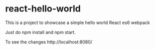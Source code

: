# react-hello-world

This is a project to showcase a simple hello world React es6 webpack

Just do npm install and npm start.

To see the changes http://localhost:8080/
